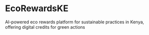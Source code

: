 # EcoRewardsKE
AI-powered eco rewards platform for sustainable practices in Kenya, offering digital credits for green actions
